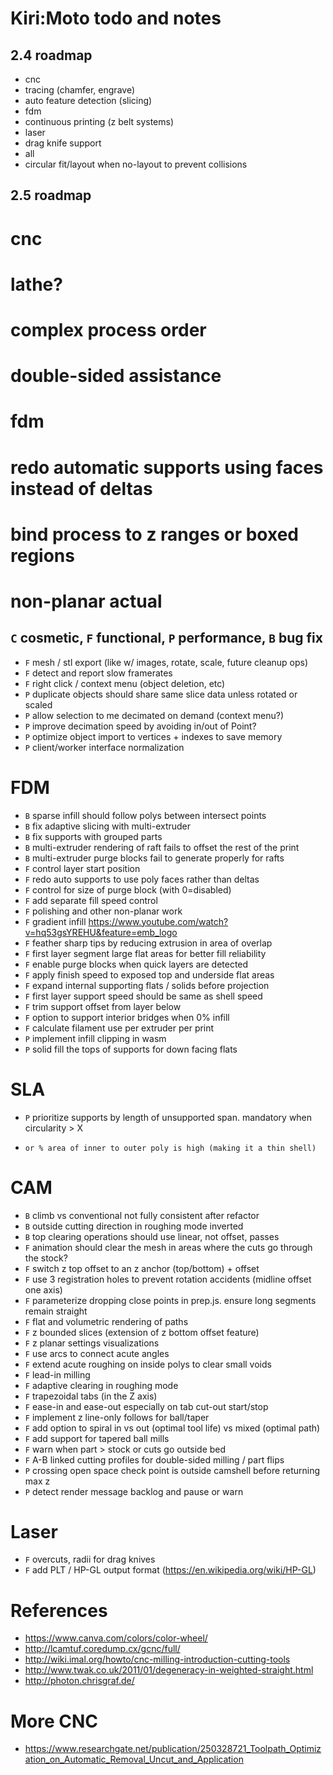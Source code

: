 # Kiri:Moto todo and notes

## 2.4 roadmap
* cnc
*   tracing (chamfer, engrave)
*   auto feature detection (slicing)
* fdm
*   continuous printing (z belt systems)
* laser
*   drag knife support
* all
*   circular fit/layout when no-layout to prevent collisions

## 2.5 roadmap
# cnc
#   lathe?
#   complex process order
#   double-sided assistance
# fdm
#   redo automatic supports using faces instead of deltas
#   bind process to z ranges or boxed regions
#   non-planar actual

## `C` cosmetic, `F` functional, `P` performance, `B` bug fix

* `F` mesh / stl export (like w/ images, rotate, scale, future cleanup ops)
* `F` detect and report slow framerates
* `F` right click / context menu (object deletion, etc)
* `P` duplicate objects should share same slice data unless rotated or scaled
* `P` allow selection to me decimated on demand (context menu?)
* `P` improve decimation speed by avoiding in/out of Point?
* `P` optimize object import to vertices + indexes to save memory
* `P` client/worker interface normalization

# FDM

* `B` sparse infill should follow polys between intersect points
* `B` fix adaptive slicing with multi-extruder
* `B` fix supports with grouped parts
* `B` multi-extruder rendering of raft fails to offset the rest of the print
* `B` multi-extruder purge blocks fail to generate properly for rafts
* `F` control layer start position
* `F` redo auto supports to use poly faces rather than deltas
* `F` control for size of purge block (with 0=disabled)
* `F` add separate fill speed control
* `F` polishing and other non-planar work
* `F` gradient infill https://www.youtube.com/watch?v=hq53gsYREHU&feature=emb_logo
* `F` feather sharp tips by reducing extrusion in area of overlap
* `F` first layer segment large flat areas for better fill reliability
* `F` enable purge blocks when quick layers are detected
* `F` apply finish speed to exposed top and underside flat areas
* `F` expand internal supporting flats / solids before projection
* `F` first layer support speed should be same as shell speed
* `F` trim support offset from layer below
* `F` option to support interior bridges when 0% infill
* `F` calculate filament use per extruder per print
* `P` implement infill clipping in wasm
* `P` solid fill the tops of supports for down facing flats

# SLA

* `P` prioritize supports by length of unsupported span. mandatory when circularity > X
*     or % area of inner to outer poly is high (making it a thin shell)

# CAM

* `B` climb vs conventional not fully consistent after refactor
* `B` outside cutting direction in roughing mode inverted
* `B` top clearing operations should use linear, not offset, passes
* `F` animation should clear the mesh in areas where the cuts go through the stock?
* `F` switch z top offset to an z anchor (top/bottom) + offset
* `F` use 3 registration holes to prevent rotation accidents (midline offset one axis)
* `F` parameterize dropping close points in prep.js. ensure long segments remain straight
* `F` flat and volumetric rendering of paths
* `F` z bounded slices (extension of z bottom offset feature)
* `F` z planar settings visualizations
* `F` use arcs to connect acute angles
* `F` extend acute roughing on inside polys to clear small voids
* `F` lead-in milling
* `F` adaptive clearing in roughing mode
* `F` trapezoidal tabs (in the Z axis)
* `F` ease-in and ease-out especially on tab cut-out start/stop
* `F` implement z line-only follows for ball/taper
* `F` add option to spiral in vs out (optimal tool life) vs mixed (optimal path)
* `F` add support for tapered ball mills
* `F` warn when part > stock or cuts go outside bed
* `F` A-B linked cutting profiles for double-sided milling / part flips
* `P` crossing open space check point is outside camshell before returning max z
* `P` detect render message backlog and pause or warn

# Laser

* `F` overcuts, radii for drag knives
* `F` add PLT / HP-GL output format (https://en.wikipedia.org/wiki/HP-GL)

# References

* https://www.canva.com/colors/color-wheel/
* http://lcamtuf.coredump.cx/gcnc/full/
* http://wiki.imal.org/howto/cnc-milling-introduction-cutting-tools
* http://www.twak.co.uk/2011/01/degeneracy-in-weighted-straight.html
* http://photon.chrisgraf.de/

# More CNC

* https://www.researchgate.net/publication/250328721_Toolpath_Optimization_on_Automatic_Removal_Uncut_and_Application
